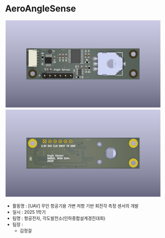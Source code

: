 # AeroAngleSense

![front](docs/assets/AeroAngleSense.png)
![back](docs/assets/AeroAngleSense_2.png)

- 활동명 : [UAV] 무인 항공기용 가변 저항 기반 회전각 측정 센서의 개발
- 일시 : 2025 1학기
- 팀명 : 항공전자, 각도발전소(인하종합설계경진대회)
- 팀장 : 
    - 김정걸
